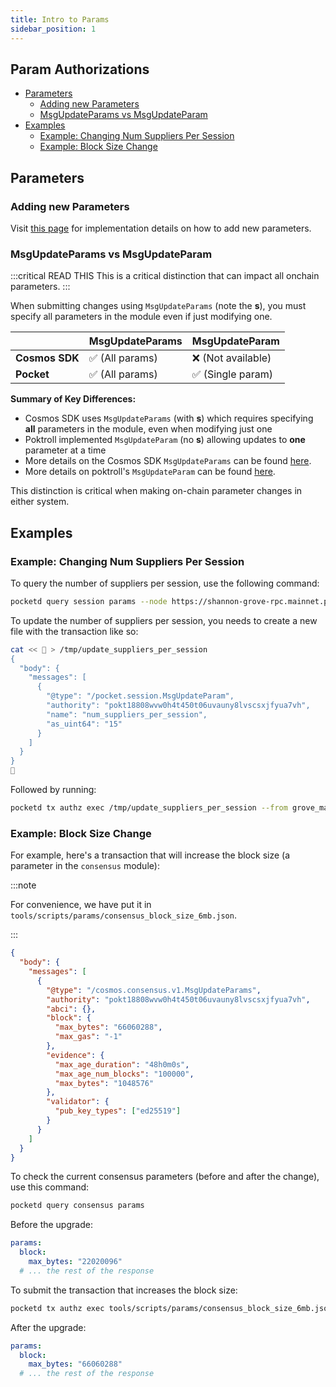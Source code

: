 ```yaml
---
title: Intro to Params
sidebar_position: 1
---
```


## Param Authorizations <!-- omit in toc -->

- [Parameters](#parameters)
  - [Adding new Parameters](#adding-new-parameters)
  - [MsgUpdateParams vs MsgUpdateParam](#msgupdateparams-vs-msgupdateparam)
- [Examples](#examples)
  - [Example: Changing Num Suppliers Per Session](#example-changing-num-suppliers-per-session)
  - [Example: Block Size Change](#example-block-size-change)

## Parameters

### Adding new Parameters

Visit [this page](../../develop/developer_guide/adding_params.md) for implementation details on how to add new parameters.

### MsgUpdateParams vs MsgUpdateParam

:::critical READ THIS
This is a critical distinction that can impact all onchain parameters.
:::

When submitting changes using `MsgUpdateParams` (note the **s**), you must specify
all parameters in the module even if just modifying one.

|                | MsgUpdateParams    | MsgUpdateParam     |
| -------------- | ------------------ | ------------------ |
| **Cosmos SDK** | ✅ (All params)    | ❌ (Not available) |
| **Pocket**   | ✅ (All params) | ✅ (Single param)  |

**Summary of Key Differences:**

- Cosmos SDK uses `MsgUpdateParams` (with **s**) which requires specifying **all** parameters in the module, even when modifying just one
- Poktroll implemented `MsgUpdateParam` (no **s**) allowing updates to **one** parameter at a time
- More details on the Cosmos SDK `MsgUpdateParams` can be found [here](https://hub.cosmos.network/main/governance/proposal-types/param-change).
- More details on poktroll's `MsgUpdateParam` can be found [here](https://github.com/search?q=repo%3Apokt-network%2Fpoktroll+%22message+MsgUpdateParam+%7B%22&type=code).

This distinction is critical when making on-chain parameter changes in either system.

## Examples

### Example: Changing Num Suppliers Per Session

To query the number of suppliers per session, use the following command:

```bash
pocketd query session params --node https://shannon-grove-rpc.mainnet.poktroll.com
```

To update the number of suppliers per session, you needs to create a new file with the transaction like so:

```bash
cat << 🚀 > /tmp/update_suppliers_per_session
{
  "body": {
    "messages": [
      {
        "@type": "/pocket.session.MsgUpdateParam",
        "authority": "pokt18808wvw0h4t450t06uvauny8lvscsxjfyua7vh",
        "name": "num_suppliers_per_session",
        "as_uint64": "15"
      }
    ]
  }
}
🚀
```

Followed by running:

```bash
pocketd tx authz exec /tmp/update_suppliers_per_session --from grove_mainnet_genesis --yes
```

### Example: Block Size Change

For example, here's a transaction that will increase the block size (a parameter in the `consensus` module):

:::note

For convenience, we have put it in `tools/scripts/params/consensus_block_size_6mb.json`.

:::

```json
{
  "body": {
    "messages": [
      {
        "@type": "/cosmos.consensus.v1.MsgUpdateParams",
        "authority": "pokt18808wvw0h4t450t06uvauny8lvscsxjfyua7vh",
        "abci": {},
        "block": {
          "max_bytes": "66060288",
          "max_gas": "-1"
        },
        "evidence": {
          "max_age_duration": "48h0m0s",
          "max_age_num_blocks": "100000",
          "max_bytes": "1048576"
        },
        "validator": {
          "pub_key_types": ["ed25519"]
        }
      }
    ]
  }
}
```

To check the current consensus parameters (before and after the change), use this command:

```bash
pocketd query consensus params
```

Before the upgrade:

```yaml
params:
  block:
    max_bytes: "22020096"
  # ... the rest of the response
```

To submit the transaction that increases the block size:

```bash
pocketd tx authz exec tools/scripts/params/consensus_block_size_6mb.json --from pnf --yes
```

After the upgrade:

```yaml
params:
  block:
    max_bytes: "66060288"
  # ... the rest of the response
```
